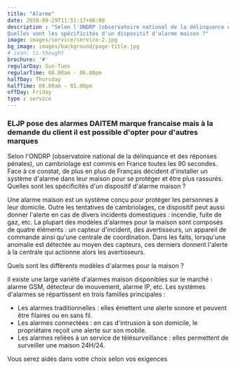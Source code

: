```yaml
---
title: "Alarme"
date: 2018-09-29T11:51:17+06:00
description : "Selon l'ONDRP (observatoire national de la délinquance et des réponses pénales), un cambriolage est commis en France toutes les 90 secondes. Face à ce constat, de plus en plus de Français décident d'installer un système d'alarme dans leur maison pour se protéger et être plus rassurés.
Quelles sont les spécificités d'un dispositif d'alarme maison ?"
image: images/service/service-2.jpg
bg_image: images/background/page-title.jpg
# icon: ti-thought
brochure: '#'
regularDay: Sun-Tues
regularTime: 08.00am - 06.00pm
halfDay: Thursday
halfTime: 08.00am - 01.00pm
offDay: Friday
type : service
---
```


### ELJP  pose des alarmes DAITEM marque francaise mais à la demande du client il est possible d'opter pour d'autres marques


Selon l'ONDRP (observatoire national de la délinquance et des réponses pénales), un cambriolage est commis en France toutes les 90 secondes. Face à ce constat, de plus en plus de Français décident d'installer un système d'alarme dans leur maison pour se protéger et être plus rassurés.
Quelles sont les spécificités d'un dispositif d'alarme maison ?

Une alarme maison est un système conçu pour protéger les personnes à leur domicile. Outre les tentatives de cambriolages, ce dispositif peut aussi donner l'alerte en cas de divers incidents domestiques : incendie, fuite de gaz, etc. La plupart des modèles d'alarmes pour la maison sont composés de quatre éléments : un capteur d'incident, des avertisseurs, un appareil de commande ainsi qu'une centrale de coordination. Dans les faits, lorsqu'une anomalie est détectée au moyen des capteurs, ces derniers donnent l'alerte à la centrale qui actionne alors les avertisseurs.

Quels sont les différents modèles d'alarmes pour la maison ?

Il existe une large variété d'alarmes maison disponibles sur le marché : alarme GSM, détecteur de mouvement, alarme IP, etc. Les systèmes d'alarmes se répartissent en trois familles principales :

- Les alarmes traditionnelles : elles émettent une alerte sonore et peuvent être filaires ou en sans fil.
- Les alarmes connectées : en cas d'intrusion à son domicile, le propriétaire reçoit une alerte sur son mobile.
- Les alarmes reliées à un service de télésurveillance : elles permettent de surveiller une maison 24H/24.

Vous serez aidés dans votre choix selon vos exigences

